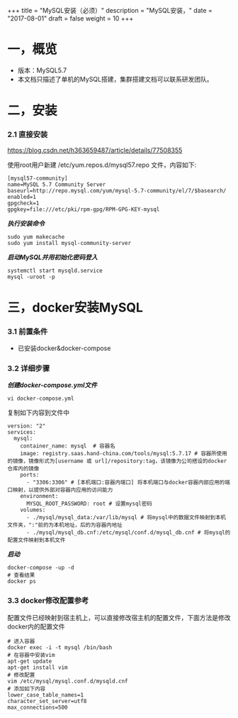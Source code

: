+++
title = "MySQL安装（必须）"
description = "MySQL安装，"
date = "2017-08-01"
draft = false
weight  = 10
+++
# 一，概览  

* 版本：MySQL5.7 
* 本文档只描述了单机的MySQL搭建，集群搭建文档可以联系研发团队。  

# 二，安装

### 2.1 直接安装

https://blog.csdn.net/h363659487/article/details/77508355

使用root用户新建 /etc/yum.repos.d/mysql57.repo 文件，内容如下:  

````
[mysql57-community]
name=MySQL 5.7 Community Server
baseurl=http://repo.mysql.com/yum/mysql-5.7-community/el/7/$basearch/
enabled=1
gpgcheck=1
gpgkey=file:///etc/pki/rpm-gpg/RPM-GPG-KEY-mysql
````

***执行安装命令***  

```
sudo yum makecache
sudo yum install mysql-community-server
```

***启动MySQL并用初始化密码登入***
```
systemctl start mysqld.service
mysql -uroot -p
```
# 三，docker安装MySQL
### 3.1 前置条件
* 已安装docker&docker-compose 

### 3.2 详细步骤
***创建docker-compose.yml文件***
```
vi docker-compose.yml
```
复制如下内容到文件中
```
version: "2"
services:
  mysql:
    container_name: mysql  # 容器名
    image: registry.saas.hand-china.com/tools/mysql:5.7.17 # 容器所使用的镜像，镜像形式为[username 或 url]/repository:tag，该镜像为公司搭设的docker仓库内的镜像
    ports:
      - "3306:3306" # [本机端口:容器内端口] 将本机端口与docker容器内部应用的端口映射，以提供外部对容器内应用的访问能力
    environment:
      MYSQL_ROOT_PASSWORD: root # 设置mysql密码
    volumes:
      - ./mysql/mysql_data:/var/lib/mysql # 将mysql中的数据文件映射到本机文件夹，":"前的为本机地址，后的为容器内地址
      - ./mysql/mysql_db.cnf:/etc/mysql/conf.d/mysql_db.cnf # 将mysql的配置文件映射到本机文件
```
***启动***
```
docker-compose -up -d
# 查看结果
docker ps
```


### 3.3 docker修改配置参考  

配置文件已经映射到宿主机上，可以直接修改宿主机的配置文件，下面方法是修改docker内的配置文件
```
# 进入容器
docker exec -i -t mysql /bin/bash
# 在容器中安装vim
apt-get update
apt-get install vim
# 修改配置
vim /etc/mysql/mysql.conf.d/mysqld.cnf
# 添加如下内容
lower_case_table_names=1
character_set_server=utf8
max_connections=500
```